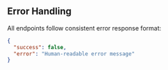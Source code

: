 ## Error Handling

All endpoints follow consistent error response format:

```json
{
  "success": false,
  "error": "Human-readable error message"
}
```
